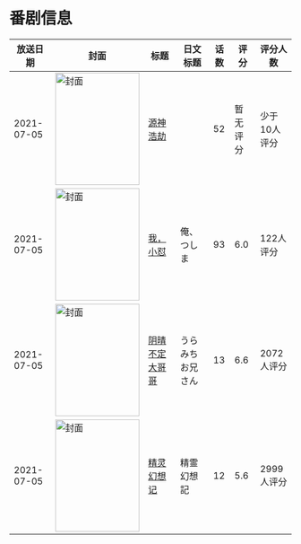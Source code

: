 # 番剧信息

|放送日期|封面|标题|日文标题|话数|评分|评分人数|
|---|---|---|---|---|---|---|
|2021-07-05|<img src="https://lain.bgm.tv/pic/cover/c/4b/ef/340272_jb24W.jpg" alt="封面" style="width:150px;height:200px;object-fit:cover;">|[源神浩劫](https://bangumi.tv/subject/340272)||52|暂无评分|少于10人评分|
|2021-07-05|<img src="https://lain.bgm.tv/pic/cover/c/10/53/341377_MESdR.jpg" alt="封面" style="width:150px;height:200px;object-fit:cover;">|[我，小怼](https://bangumi.tv/subject/341377)|俺、つしま|93|6.0|122人评分|
|2021-07-05|<img src="https://lain.bgm.tv/pic/cover/c/7c/6b/292832_OZ2zs.jpg" alt="封面" style="width:150px;height:200px;object-fit:cover;">|[阴晴不定大哥哥](https://bangumi.tv/subject/292832)|うらみちお兄さん|13|6.6|2072人评分|
|2021-07-05|<img src="https://lain.bgm.tv/pic/cover/c/ad/ee/320851_MPMXr.jpg" alt="封面" style="width:150px;height:200px;object-fit:cover;">|[精灵幻想记](https://bangumi.tv/subject/320851)|精霊幻想記|12|5.6|2999人评分|
